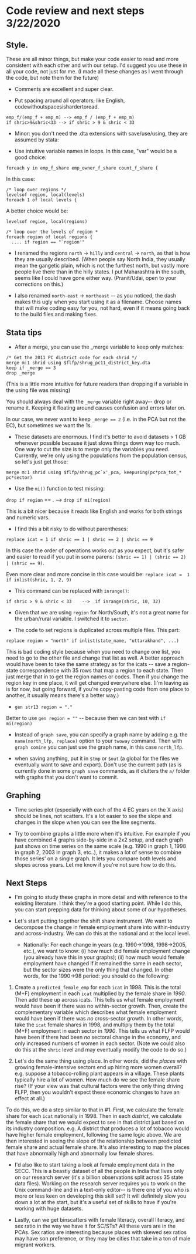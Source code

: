 # Code review and next steps 3/22/2020

## Style. 

These are all minor things, but make your code easier to read and more
consistent with each other and with our setup. I'd suggest you use
these in all your code, not just for me. (I made all these changes as
I went through the code, but note them for the future)

* Comments are excellent and super clear.

* Put spacing around all operators; like English, codewithoutspacesishardertoread.

```
emp_f/(emp_f + emp_m) --> emp_f / (emp_f + emp_m)
if shric>9&shric<33 --> if shric > 9 & shric < 33
```

* Minor: you don't need the .dta extensions with save/use/using, they are assumed by stata:

* Use intuitive variable names in loops. In this case, "var" would
be a good choice:

`foreach y in emp_f_share emp_owner_f_share count_f_share {`

In this case:

```
/* loop over regions */
levelsof region, local(levels)
foreach 1 of local levels {
```

A better choice would be:

```
levelsof region, local(regions)

/* loop over the levels of region *
foreach region of local regions {
  .... if region == "`region'"
```

* I renamed the regions `north` -> `hilly` and `central` -> `north`, as that is how they are usually described. (When people say North India, they usually mean the gangetic plain, which is not the furthest north, but vastly more people live there than in the hilly states. I put Maharashtra in the south, seems like I could have gone either way. (Pranit/Udai, open to your corrections on this.)

* I also renamed `north-east` -> `northeast` -- as you noticed, the dash makes this ugly when you start using it as a filename. Choose names that will make coding easy for you, not hard, even if it means going back to the build files and making fixes.

## Stata tips

* After a merge, you can use the _merge variable to keep only matches:

```
/* Get the 2011 PC district code for each shrid */
merge m:1 shrid using $flfp/shrug_pc11_district_key.dta
keep if _merge == 3
drop _merge
```

(This is a little more intuitive for future readers than dropping if a
variable in the using file was missing)

You should always deal with the `_merge` variable right away-- drop or rename it. Keeping it floating around causes confusion and errors later on.

In our case, we never want to keep `_merge == 2` (i.e. in the PCA but not the EC), but sometimes we want the 1s.

* These datasets are enormous. I find it's better to avoid datasets > 1 GB whenever possible because it just slows things down way too much. One way to cut the size is to merge only the variables you need. Currently, we're only using the populations from the population census, so let's just get those:

```
merge m:1 shrid using $flfp/shrug_pc`x'_pca, keepusing(pc*pca_tot_*
pc*sector)
```

* Use the `mi()` function to test missing:

`drop if region` == . --> `drop if mi(region)`

This is a bit nicer because it reads like English and works for both strings and numeric vars.

* I find this a bit risky to do without parentheses:

`replace icat = 1 if shric == 1 | shric == 2 | shric == 9`

In this case the order of operations works out as you expect, but
it's safer and easier to read if you put in some parens: `(shric == 1) | (shric == 2) | (shric == 9)`.

Even more clear and more concise in this case would be: `replace icat =  1 if inlist(shric, 1, 2, 9)`

* This command can be replaced with `inrange()`:

```
if shric > 9 & shric < 33    -->  if inrange(shric, 10, 32)
```

* Given that we are using `region` for North/South, it's not a great
name for the urban/rural variable. I switched it to `sector`.

* The code to set regions is duplicated across multiple files. This part:

```
replace region = "north" if inlist(state_name, "uttarakhand", ...)
```

This is bad coding style because when you need to change one list, you
need to go to the other file and change that list as well. A better
approach would have been to take the same strategy as for the icats --
save a region-state correspondence with 35 rows that map a region to
each state. Then just merge that in to get the region names or
codes. Then if you change the region key in one place, it will get
changed everywhere else.  (I'm leaving as is for now, but going forward, if you're copy-pasting code from one place to another, it usually means there's a better way.)

* `gen str13 region = "."`

Better to use `gen region = ""` -- because then we can test with `if mi(region)`

* Instead of `graph save`, you can specify a graph name by adding e.g. the `name(north_lfp, replace)` option to your `twoway` command. Then with `graph comine` you can just use the graph name, in this case `north_lfp`.

* when saving anything, put it in `$tmp` or `$out` (a global for the files we eventually want to save and export). Don't use the current path (as is currently done in some `graph save` commands, as it clutters the `a/` folder with graphs that you don't want to commit.

## Graphing

* Time series plot (especially with each of the 4 EC years on the X axis) should be lines, not scatters. It's a lot easier to see the slope and changes in the slope when you can see the line segments.

* Try to combine graphs a little more when it's intuitive. For example if you have combined 4 graphs side-by-side in a 2x2 setup, and each graph just shows on time series on the same scale (e.g. 1990 in graph 1, 1998 in graph 2, 2003 in graph 3, etc..), it makes a lot of sense to combine those series' on a single graph. It lets you compare both levels and slopes across years. Let me know if you're not sure how to do this.

## Next Steps

* I'm going to study these graphs in more detail and with reference to the existing literature. I think they're a good starting point. While I do this, you can start prepping data for thinking about some of our hypotheses.

* Let's start putting together the shift share instrument. We want to decompose the change in female employment share into within-industry and across-industry. We can do this at the national and at the local level.

  * Nationally: For each change in years (e.g. 1990->1998, 1998->2005, etc.), we want to know: (i) how much did female employment change (you already have this in your graphs); (ii) how much would female employment have changed if it remained the same in each sector, but the sector sizes were the only thing that changed. In other words, for the 1990->98 period: you should do the following:

1. Create a `predicted_female_emp` for each `icat` in 1998. This is the total (M+F) employment in each `icat` multiplied by the female share in *1990*. Then add these up across icats. This tells us what female employment would have been if there was no within-sector growth. Then, create the complementary variable which describes what female employment would have been if there was *no* cross-sector growth. In other words, take the `icat` female shares in 1998, and multiply them by the total (M+F) employment in each sector in *1990*. This tells us what FLFP would have been if there had been *no* sectoral change in the economy, and only increased numbers of women in each sector. (Note we could also do this at the `shric` level and may eventually modify the code to do so.)

2. Let's do the same thing using place. In other words, did the *places* with growing female-intensive sectors end up hiring more women overall? e.g. suppose a tobacco-rolling plant appears in a village. These plants typically hire a lot of women. How much do we see the female share rise? (If your view was that cultural factors were the only thing driving FLFP, then you wouldn't expect these economic changes to have an effect at all.)

To do this, we do a step similar to that in #1. First, we calculate the female share for each `icat` nationally in 1998. Then in each *district*, we calculate the female share that we would expect to see in that district just based on its industry composition. e.g. A district that produces a lot of tobacco would have higher female employment, following the same logic above. We are then interested in seeing the slope of the relationship between predicted female share and actual female share. It's also interesting to map the places that have abnormally high and abnormally low female shares.

* I'd also like to start taking a look at female employment data in the SECC. This is a beastly dataset of all the people in India that lives only on our research server (it's a billion observations split across 35 state data files). Working on the research server requires you to work on the Unix command-line and in a text-only editor-- is there one of you who is more or less keen on developing this skill set? It will definitely slow you down a lot at the start, but it's a useful set of skills to have if you're working with huge datasets.

* Lastly, can we get binscatters with female literacy, overall literacy, and sex ratio in the way we have it for SC/STs? All these vars are in the PCAs. Sex ratios are interesting because places with skewed sex ratios may have son preference, or they may be cities that take in a ton of male migrant workers.
